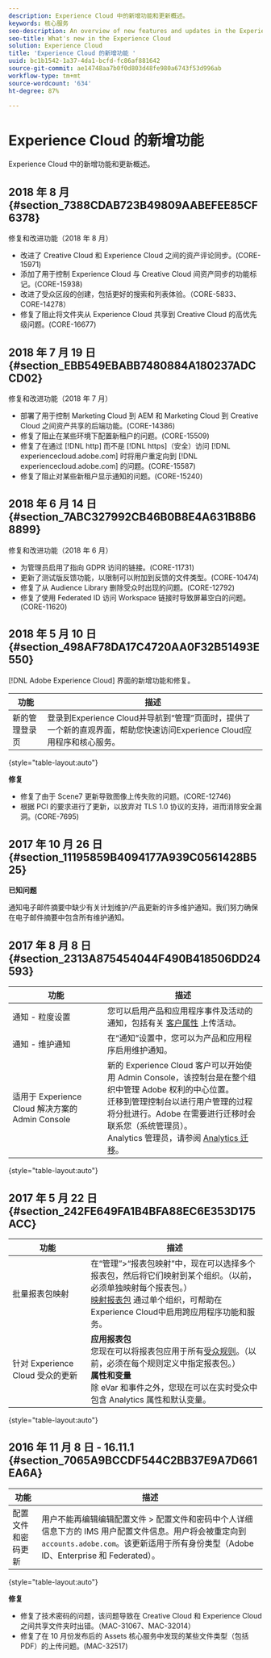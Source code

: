 ```yaml
---
description: Experience Cloud 中的新增功能和更新概述。
keywords: 核心服务
seo-description: An overview of new features and updates in the Experience Cloud.
seo-title: What's new in the Experience Cloud
solution: Experience Cloud
title: 'Experience Cloud 的新增功能 '
uuid: bc1b1542-1a37-4da1-bcfd-fc86af881642
source-git-commit: ae14748aa7b0f0d803d48fe980a6743f53d996ab
workflow-type: tm+mt
source-wordcount: '634'
ht-degree: 87%

---
```



# Experience Cloud 的新增功能

Experience Cloud 中的新增功能和更新概述。

## 2018 年 8 月 {#section_7388CDAB723B49809AABEFEE85CF6378}

修复和改进功能（2018 年 8 月）

* 改进了 Creative Cloud 和 Experience Cloud 之间的资产评论同步。(CORE-15971)
* 添加了用于控制 Experience Cloud 与 Creative Cloud 间资产同步的功能标记。(CORE-15938)
* 改进了受众区段的创建，包括更好的搜索和列表体验。（CORE-5833、CORE-14278）
* 修复了阻止将文件夹从 Experience Cloud 共享到 Creative Cloud 的高优先级问题。(CORE-16677)

## 2018 年 7 月 19 日 {#section_EBB549EBABB7480884A180237ADCCD02}

修复和改进功能（2018 年 7 月）

* 部署了用于控制 Marketing Cloud 到 AEM 和 Marketing Cloud 到 Creative Cloud 之间资产共享的后端功能。(CORE-14386)
* 修复了阻止在某些环境下配置新租户的问题。(CORE-15509)
* 修复了在通过 [!DNL http] 而不是 [!DNL https]（安全）访问 [!DNL experiencecloud.adobe.com] 时将用户重定向到 [!DNL experiencecloud.adobe.com] 的问题。(CORE-15587)
* 修复了阻止对某些新租户显示通知的问题。(CORE-15240)

## 2018 年 6 月 14 日 {#section_7ABC327992CB46B0B8E4A631B8B68899}

修复和改进功能（2018 年 6 月）

* 为管理员启用了指向 GDPR 访问的链接。(CORE-11731)
* 更新了测试版反馈功能，以限制可以附加到反馈的文件类型。(CORE-10474)
* 修复了从 Audience Library 删除受众时出现的问题。(CORE-12792)
* 修复了使用 Federated ID 访问 Workspace 链接时导致屏幕空白的问题。(CORE-11620)

## 2018 年 5 月 10 日 {#section_498AF78DA17C4720AA0F32B51493E550}

[!DNL Adobe Experience Cloud] 界面的新增功能和修复。

| 功能 | 描述 |
|--- |--- |
| 新的管理登录页 | 登录到Experience Cloud并导航到“管理”页面时，提供了一个新的直观界面，帮助您快速访问Experience Cloud应用程序和核心服务。 |

{style=&quot;table-layout:auto&quot;}

**修复**

* 修复了由于 Scene7 更新导致图像上传失败的问题。(CORE-12746)
* 根据 PCI 的要求进行了更新，以放弃对 TLS 1.0 协议的支持，进而消除安全漏洞。(CORE-7695)

## 2017 年 10 月 26 日 {#section_11195859B4094177A939C0561428B525}

**已知问题**

通知电子邮件摘要中缺少有关计划维护/产品更新的许多维护通知。我们努力确保在电子邮件摘要中包含所有维护通知。

## 2017 年 8 月 8 日 {#section_2313A875454044F490B418506DD24593}

| 功能 | 描述 |
|--- |--- |
| 通知 - 粒度设置 | 您可以启用产品和应用程序事件及活动的通知，包括有关 [客户属性](attributes.md) 上传活动。 |
| 通知 - 维护通知 | 在“通知”设置中，您可以为产品和应用程序启用维护通知。 |
| 适用于 Experience Cloud 解决方案的 Admin Console | 新的 Experience Cloud 客户可以开始使用 Admin Console，该控制台是在整个组织中管理 Adobe 权利的中心位置。<br>迁移到管理控制台以进行用户管理的过程将分批进行。Adobe 在需要进行迁移时会联系您（系统管理员）。<br>Analytics 管理员，请参阅 [Analytics 迁移](https://experienceleague.adobe.com/docs/analytics/admin/user-product-management/user-management/migrate-users/c-migration-tool.html?lang=zh-Hans)。 |

{style=&quot;table-layout:auto&quot;}

## 2017 年 5 月 22 日 {#section_242FE649FA1B4BFA88EC6E353D175ACC}

| 功能 | 描述 |
|--- |--- |
| 批量报表包映射 | 在“管理”>“报表包映射”中，现在可以选择多个报表包，然后将它们映射到某个组织。（以前，必须单独映射每个报表包。）<br>[映射报表包](core-services.md) 通过单个组织，可帮助在Experience Cloud中启用跨应用程序功能和服务。 |
| 针对 Experience Cloud 受众的更新 | **应用报表包**<br>&#x200B;您现在可以将报表包应用于所有[受众规则](t-audience-create.md)。（以前，必须在每个规则定义中指定报表包。）<br>**属性和变量**<br>&#x200B;除 eVar 和事件之外，您现在可以在实时受众中包含 Analytics 属性和默认变量。 |

{style=&quot;table-layout:auto&quot;}

## 2016 年 11 月 8 日 - 16.11.1 {#section_7065A9BCCDF544C2BB37E9A7D661EA6A}

| 功能 | 描述 |
|--- |--- |
| 配置文件和密码更新 | 用户不能再编辑编辑配置文件 > 配置文件和密码中个人详细信息下方的 IMS 用户配置文件信息。用户将会被重定向到 `accounts.adobe.com`。该更新适用于所有身份类型（Adobe ID、Enterprise 和 Federated）。 |

{style=&quot;table-layout:auto&quot;}

**修复**

* 修复了技术密码的问题，该问题导致在 Creative Cloud 和 Experience Cloud 之间共享文件夹时出错。（MAC-31067、MAC-32014）
* 修复了在 10 月份发布后的 Assets 核心服务中发现的某些文件类型（包括 PDF）的上传问题。(MAC-32517)
